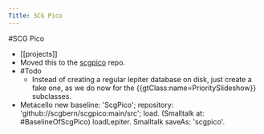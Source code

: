 ---Title: SCG Pico---#SCG Pico- [[projects]]- Moved this to the [scgpico](https://github.com/scgbern/scgpico) repo.- #Todo    - Instead of creating a regular lepiter database on disk, just create a fake one, as we do now for the {{gtClass:name=PrioritySlideshow}} subclasses.- Metacello new	baseline: 'ScgPico';	repository: 'github://scgbern/scgpico:main/src';	load.(Smalltalk at: #BaselineOfScgPico) loadLepiter. Smalltalk saveAs: 'scgpico'.